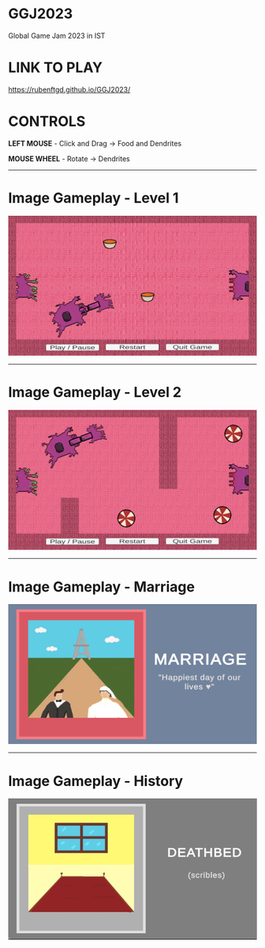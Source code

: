 # GGJ2023
Global Game Jam 2023 in IST

# LINK TO PLAY
https://rubenftgd.github.io/GGJ2023/

# CONTROLS
**LEFT MOUSE** - Click and Drag -> Food and Dendrites

**MOUSE WHEEL** - Rotate -> Dendrites

---

**Image Gameplay - Level 1**
======
![plot](./gameplay-images/level_1.png) 

---

**Image Gameplay - Level 2**
======
![plot](./gameplay-images/level_2.png) 

---

**Image Gameplay - Marriage**
======
![plot](./gameplay-images/marriage.png)

---

**Image Gameplay - History**
======
![plot](./gameplay-images/history.jpeg) 